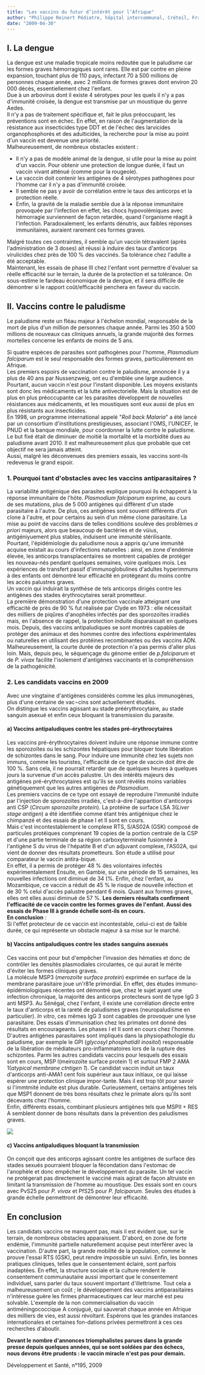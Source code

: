 ```yaml
---
title: "Les vaccins du futur d’intérêt pour l’Afrique"
author: "Philippe Reinert Pédiatre, hôpital intercommunal, Créteil, France"
date: "2009-04-30"
---
```


## I. La dengue

La dengue est une maladie tropicale moins redoutée que le paludisme car les formes graves hémorragiques sont rares. Elle est par contre en pleine expansion, touchant plus de 110 pays, infectant 70 à 500 millions de personnes chaque année, avec 2 millions de formes graves dont environ 20 000 décès, essentiellement chez l'enfant.  
Due à un arbovirus dont il existe 4 sérotypes pour les quels il n'y a pas d'immunité croisée, la dengue est transmise par un moustique du genre Aedes.  
Il n'y a pas de traitement spécifique et, fait le plus préoccupant, les préventions sont en échec. En effet, en raison de l'augmentation de la résistance aux insecticides type DDT et de l'échec des larvicides organophosphorés et des adulticides, la recherche pour la mise au point d'un vaccin est devenue une priorité.  
Malheureusement, de nombreux obstacles existent :

*   Il n'y a pas de modèle animal de la dengue, si utile pour la mise au point d'un vaccin. Pour obtenir une protection de longue durée, il faut un vaccin vivant atténué (comme pour la rougeole).
*   Le vacccin doit contenir les antigènes de 4 sérotypes pathogènes pour l'homme car il n'y a pas d'immunité croisée.
*   Il semble ne pas y avoir de corrélation entre le taux des anticorps et la protection réelle.
*   Enfin, la gravité de la maladie semble due à la réponse immunitaire provoquée par l'infection en effet, les chocs hypovolémiques avec hémorragie surviennent de façon retardée, quand l'organisme réagit à l'infection. Paradoxalement, les enfants dénutris, aux faibles réponses immunitaires, auraient rarement ces formes graves.

Malgré toutes ces contraintes, il semble qu'un vaccin tétravalent (après l'administration de 3 doses) ait réussi à induire des taux d'anticorps virulicides chez près de 100 % des vaccinés. Sa tolérance chez l'adulte a été acceptable.  
Maintenant, les essais de phase III chez l'enfant vont permettre d'évaluer sa réelle efficacité sur le terrain, la durée de la protection et sa tolérance. On sous-estime le fardeau économique de la dengue, et il sera difficile de démontrer si le rapport coût/efficacité penchera en faveur du vaccin.

## II. Vaccins contre le paludisme

Le paludisme reste un fléau majeur à l'échelon mondial, responsable de la mort de plus d'un million de personnes chaque année. Parmi les 350 à 500 millions de nouveaux cas cliniques annuels, la grande majorité des formes mortelles concerne les enfants de moins de 5 ans.

Si quatre espèces de parasites sont pathogènes pour l'homme, _Plasmodium falciparum_ est le seul responsable des formes graves, particulièrement en Afrique.  
Les premiers espoirs de vaccination contre le paludisme, annoncée il y a plus de 40 ans par Nussenzweig, ont eu d'emblée une large audience. Pourtant, aucun vaccin n'est pour l'instant disponible. Les moyens existants sont donc les médicaments et la lutte antivectorielle. Mais la situation est de plus en plus préoccupante car les parasites développent de nouvelles résistances aux médicaments, et les moustiques sont eux aussi de plus en plus résistants aux insecticides.  
En 1998, un programme international appelé "_Roll back Malaria_" a été lancé par un consortium d'institutions prestigieuses, associant l'OMS, l'UNICEF, le PNUD et la banque mondiale, pour coordonner la lutte contre le paludisme. Le but fixé était de diminuer de moitié la mortalité et la morbidité dues au paludisme avant 2010. Il est malheureusement plus que probable que cet objectif ne sera jamais atteint.  
Aussi, malgré les déconvenues des premiers essais, les vaccins sont-ils redevenus le grand espoir.

### 1. Pourquoi tant d'obstacles avec les vaccins antiparasitaires ?

La variabilité antigénique des parasites explique pourquoi ils échappent à la réponse immunitaire de l'hôte. _Plasmodium falciparum_ exprime, au cours de ses mutations, plus de 5 000 antigènes qui diffèrent d'un stade parasitaire à l'autre. De plus, ces antigènes sont souvent différents d'un clone à l'autre, et pour certains au sein d'un même clone parasitaire. La mise au point de vaccins dans de telles conditions soulève des problèmes _a priori_ majeurs, alors que beaucoup de bactéries et de vüius, antigéniyuement plus stables, induisent une immunité stérilisante.  
Pourtant, l'épidémiologie du paludisme nous a appris qu'une immunité acquise existait au cours d'infections naturelles : ainsi, en zone d'endémie élevée, les anticorps transplacentaires se montrent capables de protéger les nouveau-nés pendant quelques semaines, voire quelques mois. Les expériences de transfert passif d'immunoglobulines d'adultes hyperimmuns à des enfants ont démontré leur efficacité en protégeant du moins contre les accès palustres graves.  
Un vaccin qui induirait la synthèse de tels anticorps dirigés contre les antigènes des stades érythrocytaires serait prometteur.  
La première démonstration d'une protection vaccinale atteignant une efficacité de près de 90 % fut réalisée par Clyde en 1973 : elle nécessitait des milliers de piqûres d'anophèles infectés par des sporozoïtes irradiés mais, en l'absence de rappel, la protection induite disparaissait en quelques mois. Depuis, des vaccins antipaludiques se sont montrés capables de protéger des animaux et des hommes contre des infections expérimentales ou naturelles en utilisant des protéines recombinantes ou des vaccins ADN. Malheureusement, la courte durée de protection n'a pas permis d'aller plus loin. Mais, depuis peu, le séquençage du génome entier de _p.falciparum_ et de _P. vivax_ facilite l'isolement d'antigènes vaccinants et la compréhension de la pathogénicité.

### 2. Les candidats vaccins en 2009

Avec une vingtaine d'antigènes considérés comme les plus immunogènes, plus d'une centaine de vac¬cins sont actuellement étudiés.  
On distingue les vaccins agissant au stade préérythrocytaire, au stade sanguin asexué et enfin ceux bloquant la transmission du parasite.

#### a) Vaccins antipaludiques contre les stades pré-érythrocytaires

Les vaccins pré-érythrocytaires doivent induire une réponse immune contre les sporozoïtes ou les schizontes hépatiques pour bloquer toute libération de schizontes dans le sang. Pour induire une immunité chez les sujets non immuns, comme les touristes, l'efficacité de ce type de vaccin doit être de 100 %. Sans cela, il ne pourrait retarder que de quelques heures à quelques jours la survenue d'un accès palustre. Un des intérêts majeurs des antigènes pré-érythrocytaires est qu'ils se sont révélés moins variables génétiquement que les autres antigènes de _Plasmodium_.  
Les premiers vaccins de ce type ont essayé de reproduire l'immunité induite par l'injection de sporozoïtes irradiés, c'est-à-dire l'apparition d'anticorps anti CSP (_Circum sporozoïte protein_). La protéine de surface LSA 3(_Liver stage antigen_) a été identifiée comme étant très antigénique chez le chimpanzé et des essais de phase I et II sont en cours.  
Mais c'est incontestablement le complexe RTS, S/AS02A (GSK) composé de particules protéiques comprenant 19 copies de la portion centrale de la CSP et d'une partie terminale de sa région carboxyterminale fusionnée à l'antigène S du virus de l'hépatite B et d'un adjuvant complexe, l'AS02A, qui vient de donner des résultats prometteurs. Son étude a utilisé pour comparateur le vaccin antira-bique.  
En effet, il a permis de protéger 48 % des volontaires infectés expérimentalement Ensuite, en Gambie, sur une période de 15 semaines, les nouvelles infections ont diminué de 34 (%. Enfin, chez l'enfant, au Mozambique, ce vaccin a réduit de 45 % le risque de nouvelle infection et de 30 % celui d'accès palustre pendant 6 mois. Quant aux formes graves, elles ont elles aussi diminué de 57 %. **Les derniers résultats confirment l'efficacité de ce vaccin contre les formes graves de l'enfant. Aussi des essais de Phase III à grande échelle sont-ils en cours.**  
**En conclusion** :  
Si l'effet protecteur de ce vaccin est incontestable, celui-ci est de faible durée, ce qui représente un obstacle majeur à sa mise sur le marché.

#### b) Vaccins antipaludiques contre les stades sanguins asexués

Ces vaccins ont pour but d'empêcher l'invasion des hématies et donc de contrôler les densités plasmodiales circulantes, ce qui aurait le mérite d'éviter les formes cliniques graves.  
La molécule MSP3 (_merozoïte surface protein_) exprimée en surface de la membrane parasitaire joue un'r81e primordial. En effet, des études immuno-épidémiologiques récentes ont démontré que, chez le sujet ayant une infection chronique, la majorité des anticorps protecteurs sont de type IgG 3 anti MSP3. Au Sénégal, chez l'enfant, il existe une corrélation directe entre le taux d'anticorps et la rareté de paludismes graves (neuropaludisme en particulier). _In vitro_, ces mêmes IgG 3 sont capables de provoquer une lyse parasitaire. Des essais d'immunisation chez les primates ont donné des résultats en encourageants. Les phases I et II sont en cours chez l'homme.  
D'autres antigènes parasitaires sont impliqués dans la physiopathologie du paludisme, par exemple le GPI (_glycosyl phosphatidil inositol_) responsable de la libération de médiateurs pro-inflammatoires lors de la rupture des schizontes. Parmi les autres candidats vaccins pour lesquels des essais sont en cours, MSP I(meirozoïte surface protein 1) et surtout FMP 2 AMA 1(_atypical membrane ctntigen 1_). Ce candidat vaccin induit un taux d'anticorps anti-AMA1 cent fois supérieur aux taux initiaux, ce qui laisse espérer une protection clinique impor-tante. Mais il est trop tôt pour savoir si l'immtmité induite est plus durable. Curieusement, certains antigènes tels que MSP1 donnent de très bons résultats chez le primate alors qu'ils sont décevants chez l'homme.  
Enfin, différents essais, combinant plusieurs antigènes tels que MSPII + RES A semblent donner de bons résultats dans la prévention des paludismes graves.

![](i2189-1.jpg)


#### c) Vaccins antipaludiques bloquant la transmission

On conçoit que des anticorps agissant contre les antigènes de surface des stades sexués pourraient bloquer la fécondation dans l'estomac de l'anophèle et donc empêcher le développement du parasite. Un tel vaccin ne protégerait pas directement le vacciné mais agirait de façon altruiste en limitant la transmission de l'homme au moustique. Des essais sont en cours avec PvS25 pour _P. vivax_ et PfS25 pour _P. falciparum_. Seules des études à grande échelle permettront de démontrer leur efficacité.

## En conclusion

Les candidats vaccins ne manquent pas, mais il est évident que, sur le terrain, de nombreux obstacles apparaissent. D'abord, en zone de forte endémie, l'immunité partielle naturellement acquise peut interférer avec la vaccination. D'autre part, la grande mobilité de la population, comme le prouve l'essai RTS (GSK), peut rendre impossible un suivi. Enfin, les bonnes pratiques cliniques, telles que le consentement éclairé, sont parfois inadaptées. En effet, la structure sociale et la culture rendent le consentement communautaire aussi important que le consentement individuel, sans parler du taux souvent important d'illettrisme. Tout cela a malheureusement un coût ; le développement des vaccins antiparasitaires n'intéresse guère les firmes pharmaceutiques car leur marché est peu solvable. L'exemple de la non commercialisation du vaccin antiméningococcique A conjugué, qui sauverait chaque année en Afrique des milliers de vies, est aussi révoltant. Espérons que les grandes instances internationales et certaines fon-dations privées permettront à ces ces recherches d'aboutir.

**Devant le nombre d'annonces triomphalistes parues dans la grande presse depuis quelques années, qui se sont soldées par des échecs, nous devons être prudents : le vaccin miracle n'est pas pour demain.**

Développement et Santé, n°195, 2009